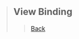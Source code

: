> ## View Binding
 >> [Back](https://github.com/StudyClubUnida/AMOLED/blob/main/Android/Modul%20Android.md)

